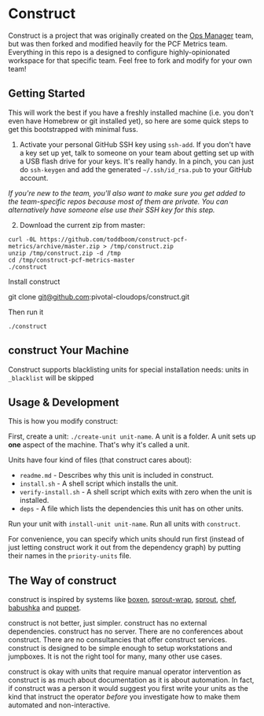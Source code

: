 # Construct

Construct is a project that was originally created on the [Ops Manager](https://github.com/pivotal-cf-experimental/construct) team,
but was then forked and modified heavily for the PCF Metrics team. Everything in this repo is a
designed to configure highly-opinionated workspace for that specific team. Feel free to fork and
modify for your own team!

## Getting Started

This will work the best if you have a freshly installed machine (i.e. you don't even have Homebrew or git installed yet),
so here are some quick steps to get this bootstrapped with minimal fuss.

1. Activate your personal GitHub SSH key using `ssh-add`. If you don't have a key set up yet,
talk to someone on your team about getting set up with a USB flash drive for your keys.
It's really handy. In a pinch, you can just do `ssh-keygen` and add the generated `~/.ssh/id_rsa.pub`
to your GitHub account.

*If you're new to the team, you'll also want to make sure you get added to the team-specific repos because most of them are private. You can alternatively have someone else use their SSH key for this step.*

2. Download the current zip from master:

```
curl -0L https://github.com/toddboom/construct-pcf-metrics/archive/master.zip > /tmp/construct.zip
unzip /tmp/construct.zip -d /tmp
cd /tmp/construct-pcf-metrics-master
./construct
```

Install construct

  git clone git@github.com:pivotal-cloudops/construct.git

Then run it

    ./construct

## construct Your Machine


Construct supports blacklisting units for special installation needs: units in `_blacklist` will be skipped

## Usage & Development

This is how you modify construct:

First, create a unit: `./create-unit unit-name`. A unit is a folder. A unit
sets up **one** aspect of the machine. That's why it's called a unit.

Units have four kind of files (that construct cares about):

* `readme.md` - Describes why this unit is included in construct.
* `install.sh` - A shell script which installs the unit.
* `verify-install.sh` - A shell script which exits with zero when the unit is installed.
* `deps` - A file which lists the dependencies this unit has on other units.

Run your unit with `install-unit unit-name`. Run all units with `construct`.

For convenience, you can specify which units should run first (instead of
just letting construct work it out from the dependency graph) by putting their
names in the `priority-units` file.

## The Way of construct

construct is inspired by systems like [boxen], [sprout-wrap], [sprout], [chef],
[babushka] and [puppet].

construct is not better, just simpler. construct has no external dependencies. construct
has no server. There are no conferences about construct. There are no consultancies
that offer construct services. construct is designed to be simple enough to setup workstations and jumpboxes. It is not the right tool for many, many other use cases.

construct is okay with units that require manual operator intervention as construct is
as much about documentation as it is about automation. In fact, if construct was a
person it would suggest you first write your units as the kind that instruct the
operator _before_ you investigate how to make them automated and non-interactive.

[boxen]: http://boxen.github.com
[sprout-wrap]: https://github.com/pivotal-sprout/sprout-wrap
[sprout]: https://github.com/pivotal-sprout/sprout
[babushka]: http://babushka.me
[chef]: http://www.opscode.com/chef
[puppet]: http://puppetlabs.com
